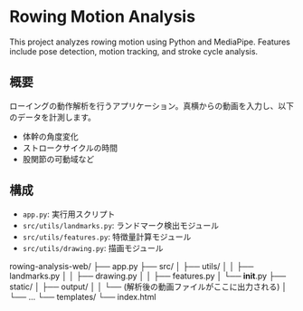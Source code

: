 # Rowing Motion Analysis
This project analyzes rowing motion using Python and MediaPipe. 
Features include pose detection, motion tracking, and stroke cycle analysis.

## 概要
ローイングの動作解析を行うアプリケーション。真横からの動画を入力し、以下のデータを計測します。
- 体幹の角度変化
- ストロークサイクルの時間
- 股関節の可動域など

## 構成
- `app.py`: 実行用スクリプト
- `src/utils/landmarks.py`: ランドマーク検出モジュール
- `src/utils/features.py`: 特徴量計算モジュール
- `src/utils/drawing.py`: 描画モジュール

rowing-analysis-web/
├── app.py
├── src/
│   ├── utils/
│   │   ├── landmarks.py
│   │   ├── drawing.py
│   │   ├── features.py
│   └── __init__.py
├── static/
│   ├── output/
│   │   └── (解析後の動画ファイルがここに出力される)
│   └── ...
└── templates/
    └── index.html
